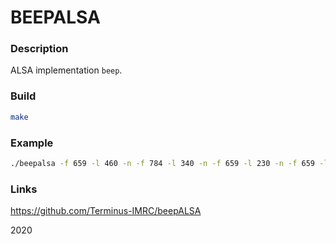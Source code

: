 # BEEPALSA

### Description

ALSA implementation `beep`.

### Build

```sh
make
```

### Example

```sh
./beepalsa -f 659 -l 460 -n -f 784 -l 340 -n -f 659 -l 230 -n -f 659 -l 110 -n -f 880 -l 230 -n -f 659 -l 230 -n -f 587 -l 230 -n -f 659 -l 460 -n -f 988 -l 340 -n -f 659 -l 230 -n -f 659 -l 110 -n -f 1047 -l 230 -n -f 988 -l 230 -n -f 784 -l 230 -n -f 659 -l 230 -n -f 988 -l 230 -n -f 1318 -l 230 -n -f 659 -l 110 -n -f 587 -l 230 -n -f 587 -l 110 -n -f 494 -l 230 -n -f 740 -l 230 -n -f 659 -l 460
```

### Links

https://github.com/Terminus-IMRC/beepALSA

2020
